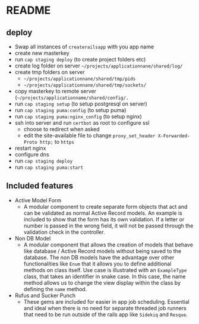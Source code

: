 # README

## deploy
* Swap all instances of `createrailsapp` with you app name
* create new masterkey
* run `cap staging deploy` (to create project folders etc)
* create log folder on server `~/projects/applicationnane/shared/log/`
* create tmp folders on server
  * `~/projects/applicationnane/shared/tmp/pids`
  * `~/projects/applicationnane/shared/tmp/sockets/`
* copy masterkey to remote server (`~/projects/applicationname/shared/config/.`
* run `cap staging setup` (to setup postgresql on server)
* run `cap staging puma:config` (to setup puma)
* run `cap staging puma:nginx_config` (to setup nginx)
* ssh into server and run `certbot` as root to configure ssl
  * choose to redirect when asked
  * edit the site-available file to change `proxy_set_header X-Forwarded-Proto http;` to `https`
* restart nginx
* configure dns
* run `cap staging deploy`
* run `cap staging puma:start`

## Included features

* Active Model Form
  * A modular component to create separate form objects that act and can be validated as normal Active Record models. 
  An example is included to show that the form has its own validation. If a letter or number is passed in the wrong field,
  it will not be passed through the validation check in the controller.
* Non DB Model
  * A modular component that allows the creation of models that behave like database / Active Record models without being saved to the database.  The non DB models have the advantage over other functionalities like `Enum` that it allows you to define additional methods on class itself. Use case is illustrated with an `ExampleType` class, that takes an identifier in snake case. In this case, the name method allows us to change the view display within the class by defining the `name` method.
* Rufus and Sucker Punch
  * These gems are included for easier in app job scheduling. Essential and ideal when there is no need for separate threaded job runners that need to be run outside of the rails app like `Sidekiq` and `Resque`.